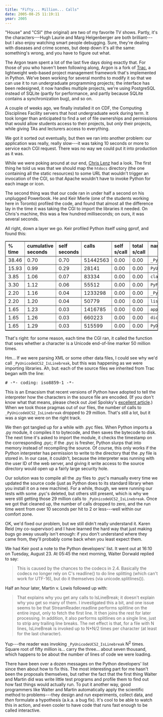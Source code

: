 ```yaml
---
title: "Fifty... Million... Calls"
date: 2005-08-25 11:19:11
year: 2005
---
```

"House" and "CSI" (the original) are two of my favorite TV shows.
Partly, it's the characters---Hugh Laurie and Marg Helgenberger are
both brilliant---but I also enjoy watching smart people debugging.
Sure, they're dealing with diseases and crime scenes, but deep down
it's all the same: something's wrong, and you have to figure out
what.

The Argon team spent a lot of the last five days doing exactly
that.  For those of you who haven't been following along, Argon is a
fork of <a href="http://projects.edgewall.com/trac">Trac</a>, a
lightweight web-based project management framework that's implemented
in Python.  We've been working for several months to modify it so that
we can use it to run undergraduate programming projects; the interface
has been redesigned, it now handles multiple projects, we're using
PostgreSQL instead of SQLite (partly for performance, and partly
because SQLite contains a synchronization bug), and so on.

A couple of weeks ago, we finally installed it on CDF, the
Computing Disciplines Facility servers that host undergraduate work
during term.  It took longer than anticipated to find a set of file
ownerships and permissions that would allow students access to their
projects, but <em>only</em> their projects, while giving TAs and
lecturers access to everything.

We got it sorted out eventually, but then we ran into another
problem: our application was really, really slow---it was taking 10
seconds or more to service each CGI request.  There was no way we
could put it into production as it was.

While we were poking around at our end, <a href="http://www.cmlenz.net">Chris Lenz</a> had a look.  The first
thing he told us was that we should map the <code>htdocs</code>
directory (the one containing all the static resources) to some URL
that wouldn't trigger an invocation of the CGI, so that Apache
wouldn't have to invoke Python for each image or icon.

The second thing was that our code ran in under half a second on
his unplugged Powerbook.  He and Keir Mierle (one of the students
working here in Toronto) profiled the code, and found that almost all
the difference lay in the time it was taking the CGI to import the
libraries it needed.  On Chris's machine, this was a few hundred
milliseconds; on ours, it was several seconds.

All right, down a layer we go.  Keir profiled Python itself using
gprof, and found this:
<table cellpadding="3" border="1">
<tr>
<th valign="top" align="left">% time</th>
<th valign="top" align="left">cumulative seconds</th>
<th valign="top" align="left">self seconds</th>
<th valign="top" align="left">calls</th>
<th valign="top" align="left">self s/call</th>
<th valign="top" align="left">total s/call</th>
<th valign="top" align="left">name</th>
</tr>
<tr>
<td>38.46</td>
<td>0.70</td>
<td>0.70</td>
<td>51442563</td>
<td>0.00</td>
<td>0.00</td>
<td><code>_PyUnicodeUCS2_IsLinebreak</code></td>
</tr>
<tr>
<td>15.93</td>
<td>0.99</td>
<td>0.29</td>
<td>28141</td>
<td>0.00</td>
<td>0.00</td>
<td><code>PyUnicodeUCS2_Splitlines</code></td>
</tr>
<tr>
<td>3.85</td>
<td>1.06</td>
<td>0.07</td>
<td>83334</td>
<td>0.00</td>
<td>0.00</td>
<td><code>classify</code></td>
</tr>
<tr>
<td>3.30</td>
<td>1.12</td>
<td>0.06</td>
<td>55512</td>
<td>0.00</td>
<td>0.00</td>
<td><code>PyFrame_New</code></td>
</tr>
<tr>
<td>2.20</td>
<td>1.16</td>
<td>0.04</td>
<td>1233298</td>
<td>0.00</td>
<td>0.00</td>
<td><code>_PyUnicode_New</code></td>
</tr>
<tr>
<td>2.20</td>
<td>1.20</td>
<td>0.04</td>
<td>50779</td>
<td>0.00</td>
<td>0.00</td>
<td><code>list_dealloc</code></td>
</tr>
<tr>
<td>1.65</td>
<td>1.23</td>
<td>0.03</td>
<td>1416785</td>
<td>0.00</td>
<td>0.00</td>
<td><code>app1</code></td>
</tr>
<tr>
<td>1.65</td>
<td>1.26</td>
<td>0.03</td>
<td>660223</td>
<td>0.00</td>
<td>0.00</td>
<td><code>dict_subscript</code></td>
</tr>
<tr>
<td>1.65</td>
<td>1.29</td>
<td>0.03</td>
<td>515599</td>
<td>0.00</td>
<td>0.00</td>
<td><code>PyDict_GetItem</code></td>
</tr>
</table>
That's right: for some reason, each time the CGI ran, it called the
function that sees whether a character is a Unicode end-of-line marker
50 million times.

Hm... If we were parsing XML or some other data files, I could see
why we'd call <code>_PyUnicodeUCS2_IsLinebreak</code>, but this was
happening as we were importing libraries.  Ah, but: each of the source
files we inherited from Trac began with the line:
<pre># -*- coding: iso8859-1 -*-</pre>
This is an Emacsism that recent versions of Python have adopted to
tell the interpreter how the characters in the source file are
encoded.  (If you don't know what that means, please check out Joel
Spolsky's <a href="http://www.joelonsoftware.com/articles/Unicode.html">excellent
article</a>.)  When we took those pragmas out of our files, the number
of calls to <code>_PyUnicodeUCS2_IsLinebreak</code> dropped to 29
million.  That's still a lot, but it was a sign we were on the right
track.

We then got tangled up for a while with .pyc files.  When Python
imports a .py module, it compiles it to bytecode, and then saves the
bytecode to disk.  The next time it's asked to import the module, it
checks the timestamp on the corresponding .pyc; if the .pyc is
fresher, Python slurps that into memory instead of recompiling the
source.  Of course, this only works if the Python interpreter has
permission to write to the directory that the .py file is stored in.
In our case, it couldn't, because the interpreter was running with
the user ID of the web server, and giving it write access to the
source directory would open up a fairly large security hole.

Our solution was to compile all the .py files to .pyc's manually
every time we updated the source code (just as Python does to its
standard library when you install it on a new machine).  For a while,
though, we were running our tests with some .pyc's deleted, but others
still present, which is why we were still getting those 29 million
calls to <code>_PyUnicodeUCS2_IsLinebreak</code>.  Once we got that
cleaned up, the number of calls dropped to zero, and the run time went
from over 10 seconds per hit to 2 or less---well within our comfort
zone.

OK, we'd fixed our problem, but we still didn't really understand
it.  Karen Reid (my co-supervisor) and I have learned the hard way
that just making bugs go away usually isn't enough: if you don't
understand where they came from, they'll probably come back when you
least expect them.

We had Keir post a note to the Python developers' list.  It went
out at 16:10 on Tuesday, August 23.  At 05:45 the next morning, Walter
Dorwald replied to say:
<blockquote>This is caused by the chances to the codecs in 2.4. Basically the codecs
no longer rely on C's readline() to do line splitting (which can't work
for UTF-16), but do it themselves (via unicode.splitlines()).</blockquote>
Half an hour later, Martin v. Lowis followed up with:
<blockquote>That explains why you get any calls to IsLineBreak; it doesn't explain
why you get so many of them.
I investigated this a bit, and one issue seems to be that
StreamReader.readline performs splitline on the entire input, only to
fetch the first line. It then joins the rest for later processing.
In addition, it also performs splitlines on a single line, just to
strip any trailing line breaks.
The net effect is that, for a file with N lines, IsLineBreak is invoked
up to N*N/2 times per character (at least for the last character).</blockquote>
Yup---the reader was invoking
<code>_PyUnicodeUCS2_IsLinebreak</code> N<sup>2</sup> times.  Square
root of fifty million is... carry the three... about seven thousand,
which happens to be about the number of lines of code we were
loading.

There have been over a dozen messages on the Python developers'
list since then about how to fix this.  The most interesting part for
me hasn't been the proposals themselves, but rather the fact that the
first thing Walter and Martin did was write little test programs and
profile them to find out how fast things would actually run.  To put
it another way, good programmers like Walter and Martin automatically
apply the scientific method to problems---they design and run
experiments, collect data, and <em>then</em> formulate a hypothesis
(a.k.a. a bug fix).  It's cool to be able to watch this in action, and
even cooler to have code that runs fast enough to be called
interactive.
